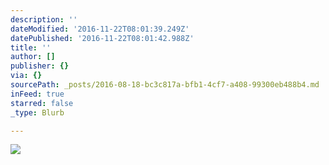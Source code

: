 ```yaml
---
description: ''
dateModified: '2016-11-22T08:01:39.249Z'
datePublished: '2016-11-22T08:01:42.988Z'
title: ''
author: []
publisher: {}
via: {}
sourcePath: _posts/2016-08-18-bc3c817a-bfb1-4cf7-a408-99300eb488b4.md
inFeed: true
starred: false
_type: Blurb

---
```

![](https://the-grid-user-content.s3-us-west-2.amazonaws.com/6d1f52c8-0f52-47c5-a741-907a00b83931.jpg)
